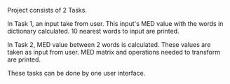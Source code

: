 Project consists of 2 Tasks.

In Task 1, an input take from user. This input's MED value with the words in dictionary calculated. 10 nearest words to input are printed.

In Task 2, MED value between 2 words is calculated. These values are taken as input from user. MED matrix and operations needed to transform are printed.

These tasks can be done by one user interface.

